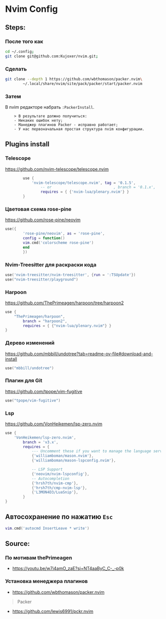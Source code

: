 # Nvim Config
## Steps:
### После того как 
```bash
cd ~/.config;
git clone git@github.com:Kujoxer/nvim.git;
```

### Сделать
```bash
git clone --depth 1 https://github.com/wbthomason/packer.nvim\
        ~/.local/share/nvim/site/pack/packer/start/packer.nvim
```
### Затем
В nvim редакторе набрать `:PackerInstall`.

        > В результате должно получиться:
        - Никаких ошибок нету;
        - Манеджер плагинов Packer - исправно работает;
        - У нас первоначальная простая структура nvim конфигурации.


## Plugins install
### Telescope 

https://github.com/nvim-telescope/telescope.nvim

```lua
        use {
            'nvim-telescope/telescope.nvim', tag = '0.1.5',
                -- or                            , branch = '0.1.x',
                requires = { {'nvim-lua/plenary.nvim'} }
        }

```

### Цветовая схема rose-pine

https://github.com/rose-pine/neovim

```lua
use({ 
        'rose-pine/neovim', as = 'rose-pine',
        config = function()
        vim.cmd('colorscheme rose-pine')
        end
        })
```
### Nvim-Treesitter для раскраски кода

```lua
use('nvim-treesitter/nvim-treesitter', {run = ':TSUpdate'})
use("nvim-treesitter/playground")
```

### Harpoon

https://github.com/ThePrimeagen/harpoon/tree/harpoon2

```lua
use {
    "ThePrimeagen/harpoon",
        branch = "harpoon2",
        requires = { {"nvim-lua/plenary.nvim"} }
}
```

### Дерево изменений 
https://github.com/mbbill/undotree?tab=readme-ov-file#download-and-install

```lua
use("mbbill/undotree")
```

### Плагин для Git
https://github.com/tpope/vim-fugitive

```lua
use("tpope/vim-fugitive")
```

### Lsp 
https://github.com/VonHeikemen/lsp-zero.nvim

```lua
use {
    'VonHeikemen/lsp-zero.nvim',
        branch = 'v3.x',
        requires = {
            --- Uncomment these if you want to manage the language servers from neovim
            {'williamboman/mason.nvim'},
            {'williamboman/mason-lspconfig.nvim'},

            -- LSP Support
            {'neovim/nvim-lspconfig'},
            -- Autocompletion
            {'hrsh7th/nvim-cmp'},
            {'hrsh7th/cmp-nvim-lsp'},
            {'L3MON4D3/LuaSnip'},
        }
}
```

## Автосохранение по нажатию `Esc`

```lua 
vim.cmd('autocmd InsertLeave * write')
```




## Source:
### По мотивам thePrimeagen
- https://youtu.be/w7i4amO_zaE?si=NT4aaByC_C-_-p0k

### Установка менеджера плагинов
- https://github.com/wbthomason/packer.nvim 

> Packer
- https://github.com/lewis6991/pckr.nvim



